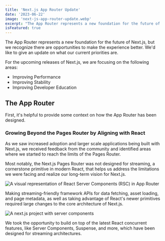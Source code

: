 ```yaml
---
title: 'Next.js App Router Update'
date: '2023-06-22'
image: 'next-js-app-router-update.webp'
excerpt: "The App Router represents a new foundation for the future of Next.js, but we recognize there are opportunities to make the experience better. We'd like to give an update on what our current priorities are."
isFeatured: true
---
```


The App Router represents a new foundation for the future of Next.js, but we recognize there are opportunities to make the experience better. We'd like to give an update on what our current priorities are.

For the upcoming releases of Next.js, we are focusing on the following areas:

* Improving Performance
* Improving Stability
* Improving Developer Education
  
## The App Router
  First, it's helpful to provide some context on how the App Router has been designed.

### Growing Beyond the Pages Router by Aligning with React
As we saw increased adoption and larger scale applications being built with Next.js, we received feedback from the community and identified areas where we started to reach the limits of the Pages Router.

Most notably, the Next.js Pages Router was not designed for streaming, a cornerstone primitive in modern React, that helps us address the limitations we were facing and realize our long-term vision for Next.js.

![A visual representation of React Server Components (RSC) in App Router](visual-representation.webp)

Making streaming-friendly framework APIs for data fetching, asset loading, and page metadata, as well as taking advantage of React's newer primitives required large changes to the core architecture of Next.js.

![A next.js project with server components](react-server-components.webp)

We took the opportunity to build on top of the latest React concurrent features, like Server Components, Suspense, and more, which have been designed for streaming architectures.

